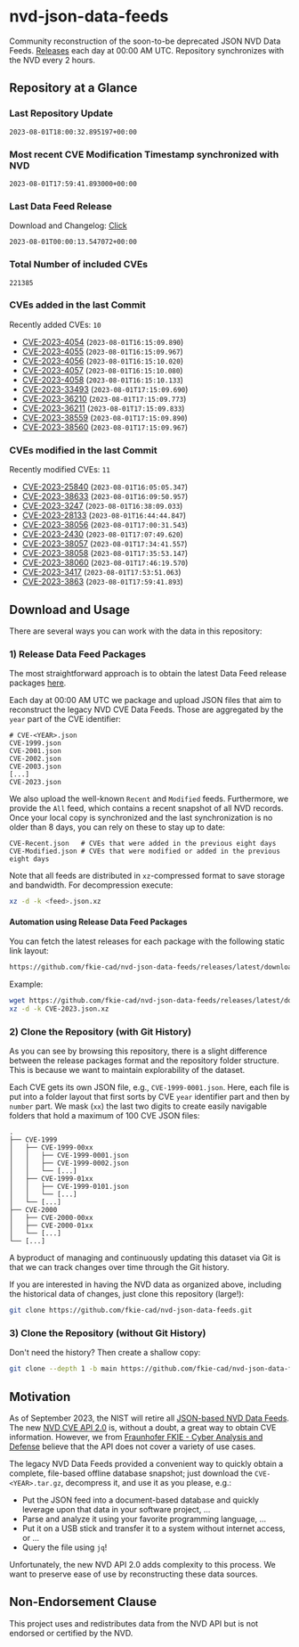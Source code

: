 # nvd-json-data-feeds

Community reconstruction of the soon-to-be deprecated JSON NVD Data Feeds. 
[Releases](https://github.com/fkie-cad/nvd-json-data-feeds/releases/latest) each day at 00:00 AM UTC.
Repository synchronizes with the NVD every 2 hours.

## Repository at a Glance

### Last Repository Update

```plain
2023-08-01T18:00:32.895197+00:00
```

### Most recent CVE Modification Timestamp synchronized with NVD

```plain
2023-08-01T17:59:41.893000+00:00
```

### Last Data Feed Release

Download and Changelog: [Click](https://github.com/fkie-cad/nvd-json-data-feeds/releases/latest)

```plain
2023-08-01T00:00:13.547072+00:00
```

### Total Number of included CVEs

```plain
221385
```

### CVEs added in the last Commit

Recently added CVEs: `10`

* [CVE-2023-4054](CVE-2023/CVE-2023-40xx/CVE-2023-4054.json) (`2023-08-01T16:15:09.890`)
* [CVE-2023-4055](CVE-2023/CVE-2023-40xx/CVE-2023-4055.json) (`2023-08-01T16:15:09.967`)
* [CVE-2023-4056](CVE-2023/CVE-2023-40xx/CVE-2023-4056.json) (`2023-08-01T16:15:10.020`)
* [CVE-2023-4057](CVE-2023/CVE-2023-40xx/CVE-2023-4057.json) (`2023-08-01T16:15:10.080`)
* [CVE-2023-4058](CVE-2023/CVE-2023-40xx/CVE-2023-4058.json) (`2023-08-01T16:15:10.133`)
* [CVE-2023-33493](CVE-2023/CVE-2023-334xx/CVE-2023-33493.json) (`2023-08-01T17:15:09.690`)
* [CVE-2023-36210](CVE-2023/CVE-2023-362xx/CVE-2023-36210.json) (`2023-08-01T17:15:09.773`)
* [CVE-2023-36211](CVE-2023/CVE-2023-362xx/CVE-2023-36211.json) (`2023-08-01T17:15:09.833`)
* [CVE-2023-38559](CVE-2023/CVE-2023-385xx/CVE-2023-38559.json) (`2023-08-01T17:15:09.890`)
* [CVE-2023-38560](CVE-2023/CVE-2023-385xx/CVE-2023-38560.json) (`2023-08-01T17:15:09.967`)


### CVEs modified in the last Commit

Recently modified CVEs: `11`

* [CVE-2023-25840](CVE-2023/CVE-2023-258xx/CVE-2023-25840.json) (`2023-08-01T16:05:05.347`)
* [CVE-2023-38633](CVE-2023/CVE-2023-386xx/CVE-2023-38633.json) (`2023-08-01T16:09:50.957`)
* [CVE-2023-3247](CVE-2023/CVE-2023-32xx/CVE-2023-3247.json) (`2023-08-01T16:38:09.033`)
* [CVE-2023-28133](CVE-2023/CVE-2023-281xx/CVE-2023-28133.json) (`2023-08-01T16:44:44.847`)
* [CVE-2023-38056](CVE-2023/CVE-2023-380xx/CVE-2023-38056.json) (`2023-08-01T17:00:31.543`)
* [CVE-2023-2430](CVE-2023/CVE-2023-24xx/CVE-2023-2430.json) (`2023-08-01T17:07:49.620`)
* [CVE-2023-38057](CVE-2023/CVE-2023-380xx/CVE-2023-38057.json) (`2023-08-01T17:34:41.557`)
* [CVE-2023-38058](CVE-2023/CVE-2023-380xx/CVE-2023-38058.json) (`2023-08-01T17:35:53.147`)
* [CVE-2023-38060](CVE-2023/CVE-2023-380xx/CVE-2023-38060.json) (`2023-08-01T17:46:19.570`)
* [CVE-2023-3417](CVE-2023/CVE-2023-34xx/CVE-2023-3417.json) (`2023-08-01T17:53:51.063`)
* [CVE-2023-3863](CVE-2023/CVE-2023-38xx/CVE-2023-3863.json) (`2023-08-01T17:59:41.893`)


## Download and Usage

There are several ways you can work with the data in this repository:

### 1) Release Data Feed Packages

The most straightforward approach is to obtain the latest Data Feed release packages [here](https://github.com/fkie-cad/nvd-json-data-feeds/releases/latest).

Each day at 00:00 AM UTC we package and upload JSON files that aim to reconstruct the legacy NVD CVE Data Feeds.
Those are aggregated by the `year` part of the CVE identifier:

```
# CVE-<YEAR>.json
CVE-1999.json
CVE-2001.json
CVE-2002.json
CVE-2003.json
[...]
CVE-2023.json
```

We also upload the well-known `Recent` and `Modified` feeds.
Furthermore, we provide the `All` feed, which contains a recent snapshot of all NVD records.
Once your local copy is synchronized and the last synchronization is no older than 8 days, you can rely on these to stay up to date:

```plain
CVE-Recent.json   # CVEs that were added in the previous eight days
CVE-Modified.json # CVEs that were modified or added in the previous eight days
```

Note that all feeds are distributed in `xz`-compressed format to save storage and bandwidth.
For decompression execute:

```sh
xz -d -k <feed>.json.xz
```


#### Automation using Release Data Feed Packages

You can fetch the latest releases for each package with the following static link layout:

```sh
https://github.com/fkie-cad/nvd-json-data-feeds/releases/latest/download/CVE-<YEAR>.json.xz
```

Example:

```sh
wget https://github.com/fkie-cad/nvd-json-data-feeds/releases/latest/download/CVE-2023.json.xz
xz -d -k CVE-2023.json.xz
```

### 2) Clone the Repository (with Git History)

As you can see by browsing this repository, there is a slight difference between the release packages format and the repository folder structure.
This is because we want to maintain explorability of the dataset.

Each CVE gets its own JSON file, e.g., `CVE-1999-0001.json`.
Here, each file is put into a folder layout that first sorts by CVE `year` identifier part and then by `number` part.
We mask (`xx`) the last two digits to create easily navigable folders that hold a maximum of 100 CVE JSON files:

```plain
.
├── CVE-1999
│   ├── CVE-1999-00xx
│   │   ├── CVE-1999-0001.json
│   │   ├── CVE-1999-0002.json
│   │   └── [...]
│   ├── CVE-1999-01xx
│   │   ├── CVE-1999-0101.json
│   │   └── [...]
│   └── [...]
├── CVE-2000
│   ├── CVE-2000-00xx
│   ├── CVE-2000-01xx
│   └── [...]
└── [...]
```

A byproduct of managing and continuously updating this dataset via Git is that we can track changes over time through the Git history.

If you are interested in having the NVD data as organized above, including the historical data of changes, just clone this repository (large!):

```sh
git clone https://github.com/fkie-cad/nvd-json-data-feeds.git
```

### 3) Clone the Repository (without Git History)

Don't need the history? Then create a shallow copy:

```sh
git clone --depth 1 -b main https://github.com/fkie-cad/nvd-json-data-feeds.git
```

## Motivation

As of September 2023, the NIST will retire all [JSON-based NVD Data Feeds](https://nvd.nist.gov/vuln/data-feeds#divRetirementBanner-1).
The new [NVD CVE API 2.0](https://nvd.nist.gov/developers/vulnerabilities) is, without a doubt, a great way to obtain CVE information.
However, we from [Fraunhofer FKIE - Cyber Analysis and Defense](https://www.fkie.fraunhofer.de/en/departments/cad.html) believe that the API does not cover a variety of use cases.

The legacy NVD Data Feeds provided a convenient way to quickly obtain a complete, file-based offline database snapshot; just download the `CVE-<YEAR>.tar.gz`, decompress it, and use it as you please, e.g.:

* Put the JSON feed into a document-based database and quickly leverage upon that data in your software project, ...
* Parse and analyze it using your favorite programming language, ...
* Put it on a USB stick and transfer it to a system without internet access, or ...
* Query the file using `jq`!

Unfortunately, the new NVD API 2.0 adds complexity to this process.
We want to preserve ease of use by reconstructing these data sources.

## Non-Endorsement Clause

This project uses and redistributes data from the NVD API but is not endorsed or certified by the NVD.
